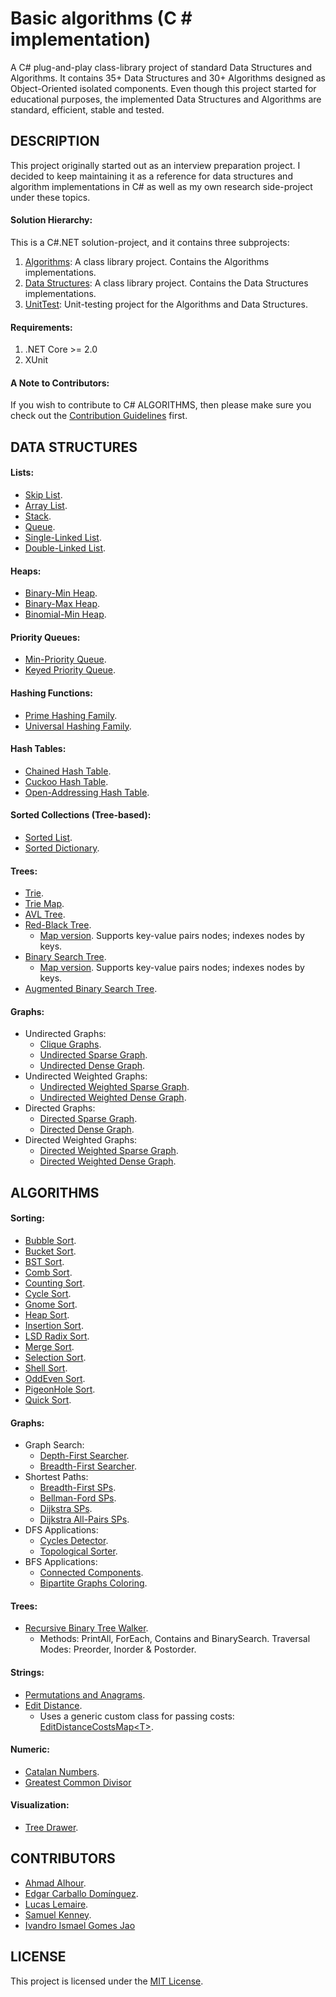 # Basic algorithms (C # implementation)

A C# plug-and-play class-library project of standard Data Structures and Algorithms. It contains 35+ Data Structures and 30+ Algorithms designed as Object-Oriented isolated components. Even though this project started for educational purposes, the implemented Data Structures and Algorithms are standard, efficient, stable and tested.

## DESCRIPTION

This project originally started out as an interview preparation project.
I decided to keep maintaining it as a reference for data structures and algorithm implementations in C# as well as my own research side-project under these topics.


#### Solution Hierarchy:

This is a C#.NET solution-project, and it contains three subprojects:

  1. [Algorithms](Algorithms): A class library project. Contains the Algorithms implementations.
  2. [Data Structures](DataStructures): A class library project. Contains the Data Structures implementations.
  3. [UnitTest](UnitTest): Unit-testing project for the Algorithms and Data Structures.

#### Requirements:
  1. .NET Core >= 2.0
  2. XUnit

#### A Note to Contributors:
If you wish to contribute to C# ALGORITHMS, then please make sure you check out the [Contribution Guidelines](CONTRIBUTING.md) first.


## DATA STRUCTURES

#### Lists:
  * [Skip List](DataStructures/Lists/SkipList.cs).
  * [Array List](DataStructures/Lists/ArrayList.cs).
  * [Stack](DataStructures/Lists/Stack.cs).
  * [Queue](DataStructures/Lists/Queue.cs).
  * [Single-Linked List](DataStructures/Lists/SLinkedList.cs).
  * [Double-Linked List](DataStructures/Lists/DLinkedList.cs).

#### Heaps:
  * [Binary-Min Heap](DataStructures/Heaps/BinaryMinHeap.cs).
  * [Binary-Max Heap](DataStructures/Heaps/BinaryMaxHeap.cs).
  * [Binomial-Min Heap](DataStructures/Heaps/BinomialMinHeap.cs).
 
#### Priority Queues:
  * [Min-Priority Queue](DataStructures/Heaps/MinPriorityQueue.cs).
  * [Keyed Priority Queue](DataStructures/Heaps/KeyedPriorityQueue.cs).
 
#### Hashing Functions:
  * [Prime Hashing Family](DataStructures/Hashing/PrimeHashingFamily.cs).
  * [Universal Hashing Family](DataStructures/Hashing/UniversalHashingFamily.cs).

#### Hash Tables:
  * [Chained Hash Table](DataStructures/Dictionaries/ChainedHashTable.cs).
  * [Cuckoo Hash Table](DataStructures/Dictionaries/CuckooHashTable.cs).
  * [Open-Addressing Hash Table](DataStructures/Dictionaries/OpenAddressingHashTable.cs).

#### Sorted Collections (Tree-based):
  * [Sorted List](DataStructures/SortedCollections/SortedList.cs).
  * [Sorted Dictionary](DataStructures/SortedCollections/SortedDictionary.cs).

#### Trees:
  * [Trie](DataStructures/Trees/Trie.cs).
  * [Trie Map](DataStructures/Trees/TrieMap.cs).
  * [AVL Tree](DataStructures/Trees/AVLTree.cs).
  * [Red-Black Tree](DataStructures/Trees/RedBlackTree.cs).
    * [Map version](DataStructures/Trees/RedBlackTreeMap.cs). Supports key-value pairs nodes; indexes nodes by keys.
  * [Binary Search Tree](DataStructures/Trees/BinarySearchTree.cs).
    * [Map version](DataStructures/Trees/BinarySearchTreeMap.cs). Supports key-value pairs nodes; indexes nodes by keys.
  * [Augmented Binary Search Tree](DataStructures/Trees/AugmentedBinarySearchTree.cs).
 
#### Graphs:
  * Undirected Graphs:
    + [Clique Graphs](DataStructures/Graphs/CliqueGraph.cs).
    + [Undirected Sparse Graph](DataStructures/Graphs/UndirectedSparseGraph.cs).
    + [Undirected Dense Graph](DataStructures/Graphs/UndirectedDenseGraph.cs).
  * Undirected Weighted Graphs:
    + [Undirected Weighted Sparse Graph](DataStructures/Graphs/UndirectedWeightedSparseGraph.cs).
    + [Undirected Weighted Dense Graph](DataStructures/Graphs/UndirectedWeightedDenseGraph.cs).
  * Directed Graphs:
    + [Directed Sparse Graph](DataStructures/Graphs/DirectedSparseGraph.cs).
    + [Directed Dense Graph](DataStructures/Graphs/DirectedDenseGraph.cs).
  * Directed Weighted Graphs:
    + [Directed Weighted Sparse Graph](DataStructures/Graphs/DirectedWeightedSparseGraph.cs).
    + [Directed Weighted Dense Graph](DataStructures/Graphs/DirectedWeightedDenseGraph.cs).


## ALGORITHMS

#### Sorting:
  * [Bubble Sort](Algorithms/Sorting/BubbleSorter.cs).
  * [Bucket Sort](Algorithms/Sorting/BucketSorter.cs).
  * [BST Sort](Algorithms/Sorting/BinarySearchTreeSorter.cs).
  * [Comb Sort](Algorithms/Sorting/CombSorter.cs).
  * [Counting Sort](Algorithms/Sorting/CountingSorter.cs).
  * [Cycle Sort](Algorithms/Sorting/CycleSorter.cs).
  * [Gnome Sort](Algorithms/Sorting/GnomeSorter.cs).
  * [Heap Sort](Algorithms/Sorting/HeapSorter.cs).
  * [Insertion Sort](Algorithms/Sorting/InsertionSorter.cs).
  * [LSD Radix Sort](Algorithms/Sorting/LSDRadixSorter.cs).
  * [Merge Sort](Algorithms/Sorting/MergeSorter.cs).
  * [Selection Sort](Algorithms/Sorting/SelectionSorter.cs).
  * [Shell Sort](Algorithms/Sorting/ShellSorter.cs).
  * [OddEven Sort](Algorithms/Sorting/OddEvenSorter.cs).
  * [PigeonHole Sort](Algorithms/Sorting/PigeonHoleSorter.cs).
  * [Quick Sort](Algorithms/Sorting/QuickSorter.cs).

#### Graphs:
  * Graph Search:
    + [Depth-First Searcher](Algorithms/Graphs/DepthFirstSearcher.cs).
    + [Breadth-First Searcher](Algorithms/Graphs/BreadthFirstSearcher.cs).
  * Shortest Paths:
    + [Breadth-First SPs](Algorithms/Graphs/BreadthFirstShortestPaths.cs).
    + [Bellman-Ford SPs](Algorithms/Graphs/BellmanFordShortestPaths.cs).
    + [Dijkstra SPs](Algorithms/Graphs/DijkstraShortestPaths.cs).
    + [Dijkstra All-Pairs SPs](Algorithms/Graphs/DijkstraAllPairsShortestPaths.cs).
  * DFS Applications:
    + [Cycles Detector](Algorithms/Graphs/CyclesDetector.cs).
    + [Topological Sorter](Algorithms/Graphs/TopologicalSorter.cs).
  * BFS Applications:
    + [Connected Components](Algorithms/Graphs/ConnectedComponents.cs).
    + [Bipartite Graphs Coloring](Algorithms/Graphs/BipartiteColoring.cs).

#### Trees:
  * [Recursive Binary Tree Walker](Algorithms/Trees/BinaryTreeRecursiveWalker.cs).
    + Methods: PrintAll, ForEach, Contains and BinarySearch. Traversal Modes: Preorder, Inorder & Postorder.

#### Strings:
  * [Permutations and Anagrams](Algorithms/Strings/Permutations.cs).
  * [Edit Distance](Algorithms/Strings/EditDistance.cs).
    + Uses a generic custom class for passing costs: [EditDistanceCostsMap\<T\>](Algorithms/Strings/EditDistanceCostsMap.cs).

#### Numeric:
  * [Catalan Numbers](Algorithms/Numeric/CatalanNumbers.cs).
  * [Greatest Common Divisor](Algorithms/Numeric/GreatestCommonDivisor.cs)

#### Visualization:
  * [Tree Drawer](DataStructures/Trees/TreeDrawer.cs).


## CONTRIBUTORS
  * [Ahmad Alhour](https://github.com/aalhour).
  * [Edgar Carballo Domínguez](https://github.com/karv).
  * [Lucas Lemaire](https://github.com/ZwoRmi).
  * [Samuel Kenney](https://github.com/samuelkenney).
  * [Ivandro Ismael Gomes Jao](https://github.com/ivandrofly)


## LICENSE
This project is licensed under the [MIT License](LICENSE).

